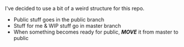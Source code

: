 I've decided to use a bit of a weird structure for this repo.

* Public stuff goes in the public branch
* Stuff for me & WIP stuff go in master branch
* When something becomes ready for public, ***MOVE*** it from master to public

